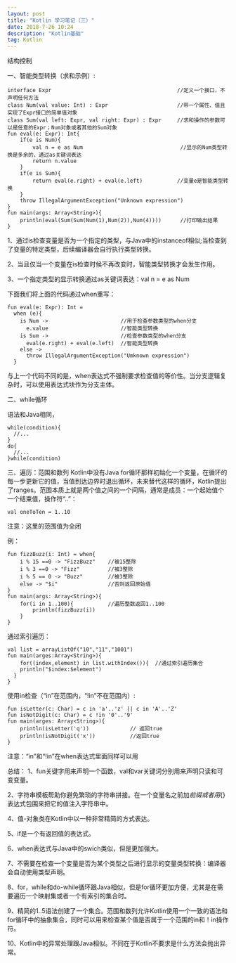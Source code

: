 ```yaml
---
layout: post
title: "Kotlin 学习笔记（三）"
date: 2018-7-26 10:24
description: "Kotlin基础"
tag: Kotlin
---
```


结构控制

一、智能类型转换（求和示例）:
```
interface Expr                                        //定义一个接口，不声明任何方法
class Num(val value: Int) : Expr                      //带一个属性、值且实现了Expr接口的简单值对象
class Sum(val left: Expr, val right: Expr) : Expr     //求和操作的参数可以是任意的Expr；Num对象或者其他的Sum对象
fun eval(e: Expr): Int{                                
    if(e is Num){
        val n = e as Num                               //显示的Num类型转换是多余的，通过as关键词表达
        return n.value
    }
    if(e is Sum){
        return eval(e.right) + eval(e.left)           //变量e是智能类型转换
    }
    throw IllegalArgumentException("Unknown expression")
}
fun main(args: Array<String>){
    println(eval(Sum(Sum(Num(1),Num(2)),Num(4))))      //打印输出结果
}
```
1、通过is检查变量是否为一个指定的类型，与Java中的instanceof相似;当检查到了变量的特定类型，后续编译器会自行执行类型转换。

2、当且仅当一个变量在is检查时候不再改变时，智能类型转换才会发生作用。

3、一个指定类型的显示转换通过as关键词表达：val n = e as Num

下面我们将上面的代码通过when重写：
```
fun eval(e: Expr): Int =
  when (e){
    is Num ->                       //用于检查参数类型的when分支
      e.value                       //智能类型转换
    is Sum ->                       //检查参数类型的when分支
      eval(e.right) + eval(e.left)  //智能类型转换
    else ->
      throw IllegalArgumentException("Umknown expression")
  }
```
与上一个代码不同的是，when表达式不强制要求检查值的等价性。当分支逻辑复杂时，可以使用表达式块作为分支主体。

二、while循环

语法和Java相同，
```
while(condition){   
  //...
}
do{
  //...
}while(condition)  
```
三、遍历：范围和数列
Kotlin中没有Java for循环那样初始化一个变量，在循环的每一步更新它的值，当值到达边界时退出循环，未来替代这样的循环，Kotlin提出了ranges。范围本质上就是两个值之间的一个间隔，通常是成员：一个起始值个一个结束值，操作符“..”：
```
val oneToTen = 1..10
```
注意：这里的范围值为全闭

例：
```
fun fizzBuzz(i: Int) = when{
    i % 15 ==0 -> "FizzBuzz"	//被15整除
    i % 3 ==0 -> "Fizz"			//被3整除
    i % 5 == 0 -> "Buzz"		//被3整除
    else -> "$i"				//否则返回原始值
}
fun main(args: Array<String>){
    for(i in 1..100){			//遍历整数返回1..100
        println(fizzBuzz(i))
    }
}
```

通过索引遍历：
```
val list = arrayListOf("10","11","1001")
fun main(arges:Array<String>){
    for((index,element) in list.withIndex()){  //通过索引遍历集合
    println("$index:$element")
  }
}
```

使用in检查（“in”在范围内，“!in”不在范围内）:
```
fun isLetter(c: Char) = c in 'a'..'z' || c in 'A'..'Z'
fun isNotDigit(c: Char) = c !in '0'..'9'
fun main(arges: Array<String>){
    println(isLetter('q'))             // 返回true
    println(isNotDigit('x'))           //返回true
}
```
注意：“in”和“!in”在when表达式里面同样可以用

总结：
1、fun关键字用来声明一个函数，val和var关键词分别用来声明只读和可变变量。

2、字符串模板帮助你避免繁琐的字符串拼接。在一个变量名之前加$前缀或者用${}表达式包围来把它的值注入字符串中。

4、值-对象类在Kotlin中以一种非常精简的方式表达。

5、if是一个有返回值的表达式。

6、when表达式与Java中的swich类似，但是更加强大。

7、不需要在检查一个变量是否为某个类型之后进行显示的变量类型转换：编译器会自动使用类型声明。

8、for，while和do-while循环跟Java相似，但是for循环更加方便，尤其是在需要遍历一个映射集或者一个有索引的集合时。

9、精简的1..5语法创建了一个集合。范围和数列允许Kotlin使用一个一致的语法和for循环中的抽象集合，同时可以用来检查某个值是否属于一个范围的in和！in操作符。

10、Kotlin中的异常处理跟Java相似。不同在于Kotlin不要求是什么方法会抛出异常。
